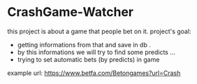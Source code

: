 # CrashGame-Watcher
this project is about a game that people bet on it.
project's goal:
- getting informations from that and save in db .
- by this informations we will try to find some predicts ...
- trying to set automatic bets (by predicts) in game


example url: https://www.betfa.com/Betongames?url=Crash
